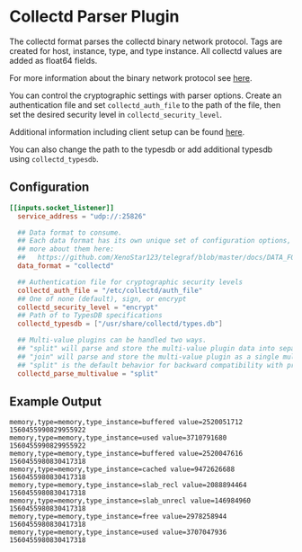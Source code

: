# Collectd Parser Plugin

The collectd format parses the collectd binary network protocol.  Tags are
created for host, instance, type, and type instance.  All collectd values are
added as float64 fields.

For more information about the binary network protocol see
[here](https://collectd.org/wiki/index.php/Binary_protocol).

You can control the cryptographic settings with parser options.  Create an
authentication file and set `collectd_auth_file` to the path of the file, then
set the desired security level in `collectd_security_level`.

Additional information including client setup can be found [here][1].

You can also change the path to the typesdb or add additional typesdb using
`collectd_typesdb`.

[1]: https://collectd.org/wiki/index.php/Networking_introduction#Cryptographic_setup

## Configuration

```toml
[[inputs.socket_listener]]
  service_address = "udp://:25826"

  ## Data format to consume.
  ## Each data format has its own unique set of configuration options, read
  ## more about them here:
  ##   https://github.com/XenoStar123/telegraf/blob/master/docs/DATA_FORMATS_INPUT.md
  data_format = "collectd"

  ## Authentication file for cryptographic security levels
  collectd_auth_file = "/etc/collectd/auth_file"
  ## One of none (default), sign, or encrypt
  collectd_security_level = "encrypt"
  ## Path of to TypesDB specifications
  collectd_typesdb = ["/usr/share/collectd/types.db"]

  ## Multi-value plugins can be handled two ways.
  ## "split" will parse and store the multi-value plugin data into separate measurements
  ## "join" will parse and store the multi-value plugin as a single multi-value measurement.
  ## "split" is the default behavior for backward compatibility with previous versions of influxdb.
  collectd_parse_multivalue = "split"
```

## Example Output

```text
memory,type=memory,type_instance=buffered value=2520051712 1560455990829955922
memory,type=memory,type_instance=used value=3710791680 1560455990829955922
memory,type=memory,type_instance=buffered value=2520047616 1560455980830417318
memory,type=memory,type_instance=cached value=9472626688 1560455980830417318
memory,type=memory,type_instance=slab_recl value=2088894464 1560455980830417318
memory,type=memory,type_instance=slab_unrecl value=146984960 1560455980830417318
memory,type=memory,type_instance=free value=2978258944 1560455980830417318
memory,type=memory,type_instance=used value=3707047936 1560455980830417318
```

